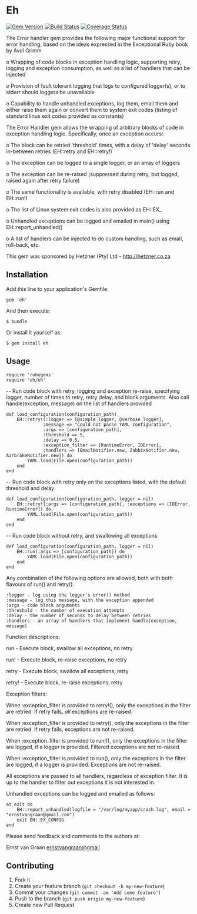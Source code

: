 # Eh

[![Gem Version](https://badge.fury.io/rb/eh.png)](https://badge.fury.io/rb/eh)
[![Build Status](https://travis-ci.org/evangraan/eh.svg?branch=master)](https://travis-ci.org/evangraan/eh)
[![Coverage Status](https://coveralls.io/repos/github/evangraan/eh/badge.svg?branch=master)](https://coveralls.io/github/evangraan/eh?branch=master)
<codacy>

The Error handler gem provides the following major functional support for error handling,
based on the ideas expressed in the Exceptional Ruby book by Avdi Grimm

o Wrapping of code blocks in exception handling logic, supporting retry, logging and exception consumption, as well as a list of handlers that can be injected

o Provision of fault tolerant logging that logs to configured logger(s), or to stderr should loggers be unavailable

o Capability to handle unhandled exceptions, log them, email them and either raise them again or convert them to system exit codes (listing of standard linux exit codes provided as constants)

The Error Handler gem allows the wrapping of arbitrary blocks of code in exception handling logic. Specifically, once an exception occurs:

o The block can be retried 'threshold' times, with a delay of 'delay' seconds in-between retries (EH::retry and EH::retry!)

o The exception can be logged to a single logger, or an array of loggers

o The exception can be re-raised (suppressed during retry, but logged, raised again after retry failure)

o The same functionality is available, with retry disabled (EH::run and EH::run!)

o The list of Linux system exit codes is also provided as EH::EX_<exit>

o Unhandled exceptions can be logged and emailed in main() using EH::report_unhandled()

o A list of handlers can be injected to do custom handling, such as email, roll-back, etc.

This gem was sponsored by Hetzner (Pty) Ltd - http://hetzner.co.za

## Installation

Add this line to your application's Gemfile:

    gem 'eh'

And then execute:

    $ bundle

Or install it yourself as:

    $ gem install eh

## Usage

    require 'rubygems'
    require 'eh/eh'

-- Run code block with retry, logging and exception re-raise, specifying logger, number of
   times to retry, retry delay, and block arguments. Also call handle(exception, message) on
   the list of handlers provided

    def load_configuration(configuration_path)
        EH::retry!(:logger => [@simple_logger, @verbose_logger],
                  :message => "Could not parse YAML configuration",
                  :args => [configuration_path],
                  :threshold => 5,
                  :delay => 0.5,
                  :exception_filter => [RuntimeError, IOError],
                  :handlers => [EmailNotifier.new, ZabbixNotifier.new, AirbrakeNotifier.new]) do
            YAML.load(File.open(configuration_path))
        end
    end

-- Run code block with retry only on the exceptions listed, with the default threshold and delay

    def load_configuration(configuration_path, logger = nil)
        EH::retry!(:args => [configuration_path], :exceptions => [IOError, RuntimeError]) do
            YAML.load(File.open(configuration_path))
        end
    end

-- Run code block without retry, and swallowing all exceptions

    def load_configuration(configuration_path, logger = nil)
        EH::run(:args => [configuration_path]) do
            YAML.load(File.open(configuration_path))
        end
    end

Any combination of the following options are allowed, both with both flavours of run() and retry().

    :logger - log using the logger's error() method
    :message - log this message, with the exception appended
    :args - code block arguments
    :threshold - the number of execution attempts
    :delay - the number of seconds to delay between retries
    :handlers - an array of handlers that implement handle(exception, message)

Function descriptions:

run - Execute block, swallow all exceptions, no retry

run! - Execute block, re-raise exceptions, no retry

retry - Execute block, swallow all exceptions, retry

retry! - Execute block, re-raise exceptions, retry

Exception filters:

When :exception_filter is provided to retry!(), only the exceptions in the filter are retried. If retry fails, *all* exceptions are re-raised.

When :exception_filter is provided to retry(), only the exceptions in the filter are retried. If retry fails, exceptions are not re-raised.

When :exception_filter is provided to run!(), only the exceptions in the filter are logged, if a logger is provided. Filtered exceptions are *not* re-raised.

When :exception_filter is provided to run(), only the exceptions in the filter are logged, if a logger is provided. Exceptions are not re-raised.

All exceptions are passed to all handlers, regardless of exception filter. It is up to the handler to filter out exceptions it is not interested in.

Unhandled exceptions can be logged and emailed as follows:

    at_exit do
        EH::report_unhandled(logfile = "/var/log/myapp/crash.log", email = "ernstvangraan@gmail.com")
        exit EH::EX_CONFIG
    end

Please send feedback and comments to the authors at:

Ernst van Graan <ernstvangraan@gmail>

## Contributing

1. Fork it
2. Create your feature branch (`git checkout -b my-new-feature`)
3. Commit your changes (`git commit -am 'Add some feature'`)
4. Push to the branch (`git push origin my-new-feature`)
5. Create new Pull Request
